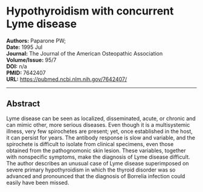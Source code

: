 # Hypothyroidism with concurrent Lyme disease

**Authors:** Paparone PW;  
**Date:** 1995 Jul  
**Journal:** The Journal of the American Osteopathic Association  
**Volume/Issue:** 95/7  
**DOI:** n/a  
**PMID:** 7642407  
**URL:** https://pubmed.ncbi.nlm.nih.gov/7642407/

---

## Abstract

Lyme disease can be seen as localized, disseminated, acute, or chronic and can mimic other, more serious diseases. Even though it is a multisystemic illness, very few spirochetes are present; yet, once established in the host, it can persist for years. The antibody response is slow and variable, and the spirochete is difficult to isolate from clinical specimens, even those obtained from the pathognomonic skin lesion. These variables, together with nonspecific symptoms, make the diagnosis of Lyme disease difficult. The author describes an unusual case of Lyme disease superimposed on severe primary hypothyroidism in which the thyroid disorder was so advanced and pronounced that the diagnosis of Borrelia infection could easily have been missed.
